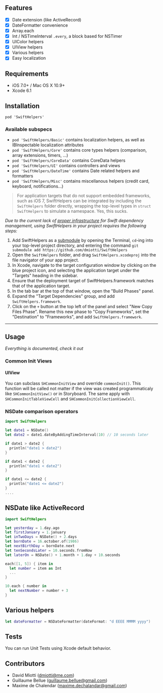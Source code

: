 
## Features

- [x] Date extension (like ActiveRecord)
- [x] DateFormatter convenience
- [x] Array.each
- [x] Int / NSTimeInterval `.every`, a block based for NSTimer
- [x] UIColor helpers
- [x] UIView helpers
- [x] Various helpers
- [x] Easy localization

## Requirements

- iOS 7.0+ / Mac OS X 10.9+
- Xcode 6.1

## Installation

```
pod 'SwiftHelpers'
```

### Available subspecs
- `pod 'SwiftHelpers/Basic'` contains localization helpers, as well as IBInspectable localization attributes
- `pod 'SwiftHelpers/Core'` contains core types helpers (comparison, array extensions, timers, ...)
- `pod 'SwiftHelpers/CoreData'` contains CoreData helpers
- `pod 'SwiftHelpers/UI'` contains controllers and views
- `pod 'SwiftHelpers/DateTime'` contains Date related helpers and formatters
- `pod 'SwiftHelpers/Misc'` contains miscellanous helpers (credit card, keyboard, notifications...)

> For application targets that do not support embedded frameworks, such as iOS 7, SwiftHelpers can be integrated by including the `SwiftHelpers` folder directly, wrapping the top-level types in `struct SwiftHelpers` to simulate a namespace. Yes, this sucks.

_Due to the current lack of [proper infrastructure](http://cocoapods.org) for Swift dependency management, using SwiftHelpers in your project requires the following steps:_

1. Add SwiftHelpers as a [submodule](http://git-scm.com/docs/git-submodule) by opening the Terminal, `cd`-ing into your top-level project directory, and entering the command `git submodule add https://github.com/dmiotti/SwiftHelpers`
2. Open the `SwiftHelpers` folder, and drag `SwiftHelpers.xcodeproj` into the file navigator of your app project.
3. In Xcode, navigate to the target configuration window by clicking on the blue project icon, and selecting the application target under the "Targets" heading in the sidebar.
4. Ensure that the deployment target of SwiftHelpers.framework matches that of the application target.
5. In the tab bar at the top of that window, open the "Build Phases" panel.
6. Expand the "Target Dependencies" group, and add `SwiftHelpers.framework`.
7. Click on the `+` button at the top left of the panel and select "New Copy Files Phase". Rename this new phase to "Copy Frameworks", set the "Destination" to "Frameworks", and add `SwiftHelpers.framework`.

---

## Usage

_Everything is documented, check it out_

### Common Init Views

#### UIView

You can subclass `SHCommonInitView` and override `commonInit()`. This function will be called not matter if the view was created programmaticaly like `SHCommonInitView()` or in Storyboard.
The same apply with `SHCommonInitTableViewCell` and `SHCommonInitCollectionViewCell`.

### NSDate comparison operators

```swift
import SwiftHelpers

let date1 = NSDate()
let date2 = date1.dateByAddingTimeInterval(10) // 10 seconds later

if date1 > date2 {
  println("date1 > date2")
}

if date1 < date2 {
  println("date1 < date2")
}

if date1 <= date2 {
  println("date1 <= date2")
}
....
```

## NSDate like ActiveRecord

```swift
import SwiftHelpers

let yesterday = 1.day.ago
let firstJanuary = 1.january
let inTwoDays = NSDate() + 2.days
let bornDate = 16.october.of(1986)
let nextBirthDay = bornDate.next
let tenSecondsLater = 10.seconds.fromNow
let laterOn = NSDate() + 1.month + 1.day + 10.seconds

each([1, 5]) { item in
  let number = item as Int
  ...
}

10.each { number in
  let nextNumber = number + 3
}
```

## Various helpers

```swift
let dateFormatter = NSDateFormatter(dateFormat: "d EEEE MMMM yyyy")
```

## Tests

You can run Unit Tests using Xcode default behavior.

## Contributors

- David Miotti (dmiotti@me.com)
- Guillaume Bellue (guillaume.bellue@gmail.com)
- Maxime de Chalendar (maxime.dechalandar@gmail.com)
